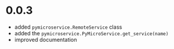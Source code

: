 0.0.3
=====

- added ``pymicroservice.RemoteService`` class
- added the ``pymicroservice.PyMicroService.get_service(name)``
- improved documentation
